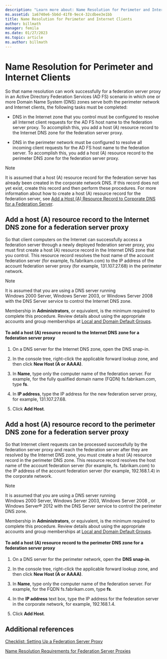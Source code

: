 ```yaml
---
description: "Learn more about: Name Resolution for Perimeter and Internet Clients"
ms.assetid: 1a6740e6-5b6d-41f8-9ec4-32cdbee3e1bb
title: Name Resolution for Perimeter and Internet Clients
author: billmath
manager: femila
ms.date: 01/27/2023
ms.topic: article
ms.author: billmath
---
```


# Name Resolution for Perimeter and Internet Clients


So that name resolution can work successfully for a federation server proxy in an Active Directory Federation Services \(AD FS\) scenario in which one or more Domain Name System \(DNS\) zones serve both the perimeter network and Internet clients, the following tasks must be completed:

-   DNS in the Internet zone that you control must be configured to resolve all Internet client requests for the AD FS host name to the federation server proxy. To accomplish this, you add a host \(A\) resource record to the Internet DNS zone for the federation server proxy.

-   DNS in the perimeter network must be configured to resolve all incoming client requests for the AD FS host name to the federation server. To accomplish this, you add a host \(A\) resource record to the perimeter DNS zone for the federation server proxy.

> [!NOTE]
> It is assumed that a host \(A\) resource record for the federation server has already been created in the corporate network DNS. If this record does not yet exist, create this record and then perform these procedures. For more information about how to create a host \(A\) resource record for the federation server, see [Add a Host &#40;A&#41; Resource Record to Corporate DNS for a Federation Server](Add-a-Host--A--Resource-Record-to-Corporate-DNS-for-a-Federation-Server.md).

## Add a host \(A\) resource record to the Internet DNS zone for a federation server proxy
So that client computers on the Internet can successfully access a federation server through a newly deployed federation server proxy, you must first create a host \(A\) resource record in the Internet DNS zone that you control. This resource record resolves the host name of the account federation server \(for example, fs.fabrikam.com\) to the IP address of the account federation server proxy \(for example, 131.107.27.68\) in the perimeter network.

> [!NOTE]
> It is assumed that you are using a DNS server running Windows 2000 Server, Windows Server 2003, or  Windows Server 2008  with the DNS Server service to control the Internet DNS zone.

Membership in **Administrators**, or equivalent, is the minimum required to complete this procedure.  Review details about using the appropriate accounts and group memberships at [Local and Domain Default Groups](/previous-versions/orphan-topics/ws.10/dd728026(v=ws.10)).

#### To add a host \(A\) resource record to the Internet DNS zone for a federation server proxy

1.  On a DNS server for the Internet DNS zone, open the DNS snap\-in.

2.  In the console tree, right\-click the applicable forward lookup zone, and then click **New Host \(A or AAAA\)**.

3.  In **Name**, type only the computer name of the federation server. For example, for the fully qualified domain name \(FQDN\) fs.fabrikam.com, type **fs**.

4.  In **IP address**, type the IP address for the new federation server proxy, for example, 131.107.27.68.

5.  Click **Add Host**.

## Add a host \(A\) resource record to the perimeter DNS zone for a federation server proxy
So that Internet client requests can be processed successfully by the federation server proxy and reach the federation server after they are resolved by the Internet DNS zone, you must create a host \(A\) resource record in the perimeter DNS zone. This resource record resolves the host name of the account federation server \(for example, fs. fabrikam.com\) to the IP address of the account federation server \(for example, 192.168.1.4\) in the corporate network.

> [!NOTE]
> It is assumed that you are using a DNS server running Windows 2000 Server, Windows Server 2003,  Windows Server 2008 , or Windows Server&reg; 2012 with the DNS Server service to control the perimeter DNS zone.

Membership in **Administrators**, or equivalent, is the minimum required to complete this procedure.  Review details about using the appropriate accounts and group memberships at [Local and Domain Default Groups](/previous-versions/orphan-topics/ws.10/dd728026(v=ws.10)).

#### To add a host \(A\) resource record to the perimeter DNS zone for a federation server proxy

1.  On a DNS server for the perimeter network, open the **DNS snap\-in**.

2.  In the console tree, right\-click the applicable forward lookup zone, and then click **New Host \(A or AAAA\)**.

3.  In **Name**, type only the computer name of the federation server. For example, for the FQDN fs.fabrikam.com, type **fs**.

4.  In the **IP address** text box, type the IP address for the federation server in the corporate network, for example, 192.168.1.4.

5.  Click **Add Host**.

## Additional references
[Checklist: Setting Up a Federation Server Proxy](Checklist--Setting-Up-a-Federation-Server-Proxy.md)

[Name Resolution Requirements for Federation Server Proxies](/previous-versions/windows/it-pro/windows-server-2012-R2-and-2012/dd807055(v=ws.11))
